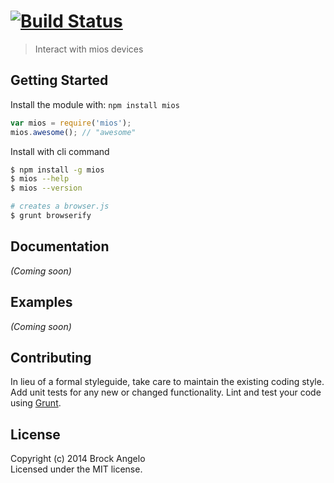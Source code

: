 #  [![Build Status](https://secure.travis-ci.org/brock/mios.png?branch=master)](http://travis-ci.org/brock/mios)

> Interact with mios devices


## Getting Started

Install the module with: `npm install mios`

```js
var mios = require('mios');
mios.awesome(); // "awesome"
```

Install with cli command

```sh
$ npm install -g mios
$ mios --help
$ mios --version
```


```sh
# creates a browser.js
$ grunt browserify
```



## Documentation

_(Coming soon)_


## Examples

_(Coming soon)_


## Contributing

In lieu of a formal styleguide, take care to maintain the existing coding style. Add unit tests for any new or changed functionality. Lint and test your code using [Grunt](http://gruntjs.com).


## License

Copyright (c) 2014 Brock Angelo  
Licensed under the MIT license.

